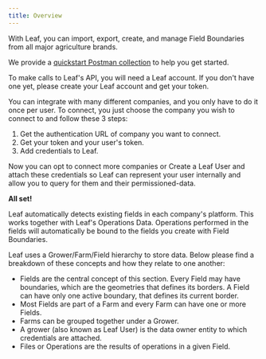 ```yaml
---
title: Overview
---
```



With Leaf, you can import, export, create, and manage Field Boundaries from all
major agriculture brands.

We provide a [quickstart Postman
collection](https://github.com/Leaf-Agriculture/Leaf-API-Postman-Collection)
to help you get started.

To make calls to Leaf's API, you will need a Leaf account. If you don't have
one yet, please create your Leaf account and get your token.

You can integrate with many different companies, and you only have to do it once
per user. To connect, you just choose the company you wish to connect to
and follow these 3 steps:

1. Get the authentication URL of company you want to connect.
1. Get your token and your user's token.
1. Add credentials to Leaf.

Now you can opt to connect more companies or Create a Leaf User and attach
these credentials so Leaf can represent your user internally and allow you to
query for them and their permissioned-data.

**All set!**

Leaf automatically detects existing fields in each company's platform. This
works together with Leaf's Operations Data. Operations performed in the
fields will automatically be bound to the fields you create with Field Boundaries.

Leaf uses a Grower/Farm/Field hierarchy to store data. Below please find a
breakdown of these concepts and how they relate to one another:

- Fields are the central concept of this section. Every Field may have boundaries, which
  are the geometries that defines its borders. A Field can have only one active boundary, that defines its current border.
- Most Fields are part of a Farm and every Farm can have one or more Fields.
- Farms can be grouped together under a Grower.
- A grower (also known as Leaf User) is the data owner entity to which credentials are attached.
- Files or Operations are the results of operations in a given Field.
